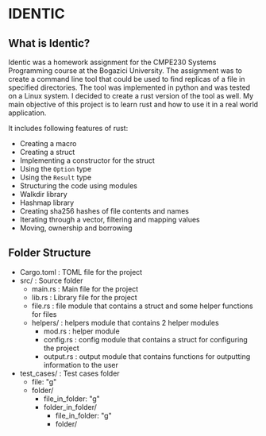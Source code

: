 # IDENTIC
## What is Identic?

Identic was a homework assignment for the CMPE230 Systems Programming course at the Bogazici University. The assignment was to create a command line tool that could be used to find replicas of a file in specified directories. The tool was implemented in python and was tested on a Linux system. I decided to create a rust version of the tool as well. My main objective of this project is to learn rust and how to use it in a real world application. 

It includes following features of rust:
* Creating a macro 
* Creating a struct
* Implementing a constructor for the struct
* Using the `Option` type
* Using the `Result` type
* Structuring the code using modules
* Walkdir library 
* Hashmap library
* Creating sha256 hashes of file contents and names
* Iterating through a vector, filtering and mapping values
* Moving, ownership and borrowing



## Folder Structure
* Cargo.toml : TOML file for the project
* src/ : Source folder
    * main.rs : Main file for the project
    * lib.rs : Library file for the project
    * file.rs : file module that contains a struct and some helper functions for files
    * helpers/ : helpers module that contains 2 helper modules
        * mod.rs : helper module
        * config.rs : config module that contains a struct for configuring the project
        * output.rs : output module that contains functions for outputting information to the user
* test_cases/ : Test cases folder
    * file: "g"
    * folder/ 
        * file_in_folder: "g"
        * folder_in_folder/
            * file_in_folder: "g"
            * folder/
